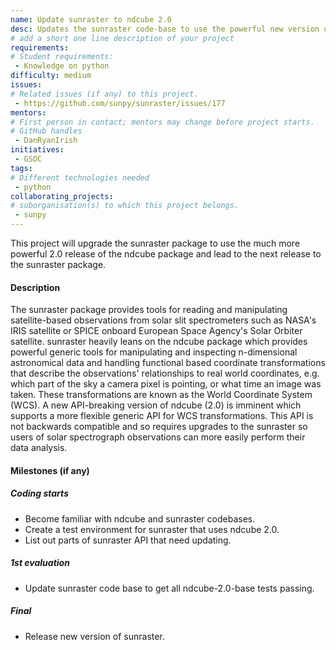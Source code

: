 ```yaml
---
name: Update sunraster to ndcube 2.0
desc: Updates the sunraster code-base to use the powerful new version of ndcube.
# add a short one line description of your project
requirements:
# Student requirements:
 - Knowledge on python
difficulty: medium
issues:
# Related issues (if any) to this project.
 - https://github.com/sunpy/sunraster/issues/177
mentors:
# First person in contact; mentors may change before project starts.
# GitHub handles
 - DanRyanIrish
initiatives:
 - GSOC
tags:
# Different technologies needed
 - python
collaborating_projects:
# suborganisation(s) to which this project belongs.
 - sunpy
---
```


This project will upgrade the sunraster package to use the much more powerful
2.0 release of the ndcube package and lead to the next release to the sunraster package.

#### Description

The sunraster package provides tools for reading and manipulating satellite-based
observations from solar slit spectrometers such as NASA's IRIS satellite
or SPICE onboard European Space Agency's Solar Orbiter satellite.
sunraster heavily leans on the ndcube package which provides powerful generic tools
for manipulating and inspecting n-dimensional astronomical data and
handling functional based coordinate transformations that describe the observations'
relationships to real world coordinates, e.g. which part of
the sky a camera pixel is pointing, or what time an image was taken.
These transformations are known as the World Coordinate System (WCS).
A new API-breaking version of ndcube (2.0) is imminent which supports a
more flexible generic API for WCS transformations.
This API is not backwards compatible and so requires upgrades to the sunraster
so users of solar spectrograph observations can more easily perform their
data analysis.


#### Milestones (if any)

##### Coding starts

* Become familiar with ndcube and sunraster codebases.
* Create a test environment for sunraster that uses ndcube 2.0.
* List out parts of sunraster API that need updating.

##### 1st evaluation

* Update sunraster code base to get all ndcube-2.0-base tests passing.

##### Final

* Release new version of sunraster.

